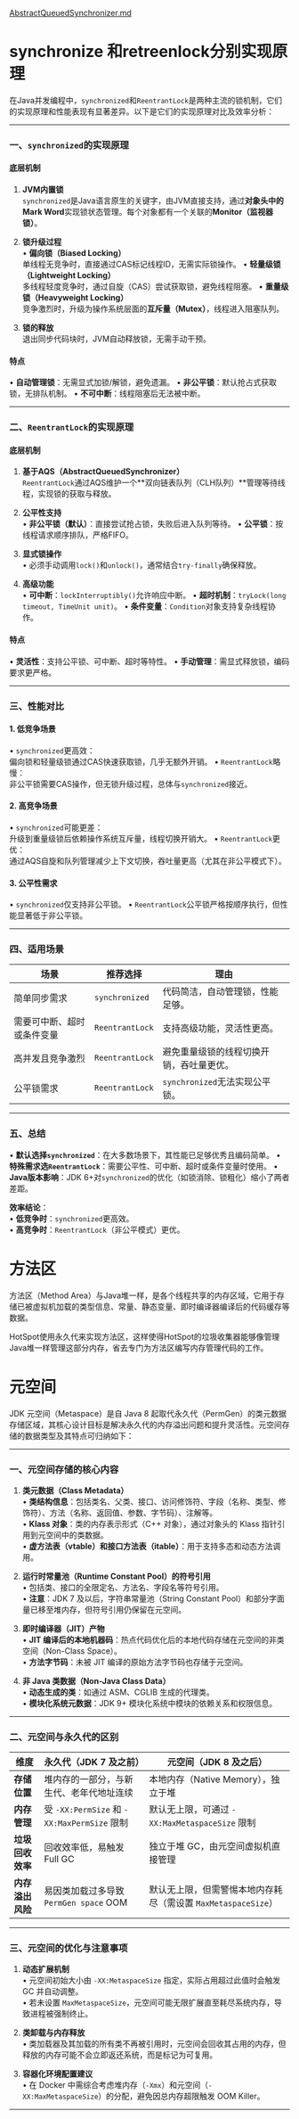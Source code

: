  [AbstractQueuedSynchronizer.md](../AbstractQueuedSynchronizer.md)

# synchronize 和retreenlock分别实现原理

在Java并发编程中，`synchronized`和`ReentrantLock`是两种主流的锁机制，它们的实现原理和性能表现有显著差异。以下是它们的实现原理对比及效率分析：

---

### **一、`synchronized`的实现原理**
#### **底层机制**

1. **JVM内置锁**  
   `synchronized`是Java语言原生的关键字，由JVM直接支持，通过**对象头中的Mark Word**实现锁状态管理。每个对象都有一个关联的**Monitor（监视器锁）**。
   
2. **锁升级过程**  
   • **偏向锁（Biased Locking）**  
     单线程无竞争时，直接通过CAS标记线程ID，无需实际锁操作。
   • **轻量级锁（Lightweight Locking）**  
     多线程轻度竞争时，通过自旋（CAS）尝试获取锁，避免线程阻塞。
   • **重量级锁（Heavyweight Locking）**  
     竞争激烈时，升级为操作系统层面的**互斥量（Mutex）**，线程进入阻塞队列。

3. **锁的释放**  
   退出同步代码块时，JVM自动释放锁，无需手动干预。

#### **特点**
• **自动管理锁**：无需显式加锁/解锁，避免遗漏。
• **非公平锁**：默认抢占式获取锁，无排队机制。
• **不可中断**：线程阻塞后无法被中断。

---

### **二、`ReentrantLock`的实现原理**
#### **底层机制**
1. **基于AQS（AbstractQueuedSynchronizer）**  
   `ReentrantLock`通过AQS维护一个**双向链表队列（CLH队列）**管理等待线程，实现锁的获取与释放。

2. **公平性支持**  
   • **非公平锁（默认）**：直接尝试抢占锁，失败后进入队列等待。
   • **公平锁**：按线程请求顺序排队，严格FIFO。

3. **显式锁操作**  
   • 必须手动调用`lock()`和`unlock()`，通常结合`try-finally`确保释放。

4. **高级功能**  
   • **可中断**：`lockInterruptibly()`允许响应中断。
   • **超时机制**：`tryLock(long timeout, TimeUnit unit)`。
   • **条件变量**：`Condition`对象支持复杂线程协作。

#### **特点**
• **灵活性**：支持公平锁、可中断、超时等特性。
• **手动管理**：需显式释放锁，编码要求更严格。

---

### **三、性能对比**
#### **1. 低竞争场景**
• `synchronized`更高效：  
  偏向锁和轻量级锁通过CAS快速获取锁，几乎无额外开销。
• `ReentrantLock`略慢：  
  非公平锁需要CAS操作，但无锁升级过程，总体与`synchronized`接近。

#### **2. 高竞争场景**
• `synchronized`可能更差：  
  升级到重量级锁后依赖操作系统互斥量，线程切换开销大。
• `ReentrantLock`更优：  
  通过AQS自旋和队列管理减少上下文切换，吞吐量更高（尤其在非公平模式下）。

#### **3. 公平性需求**
• `synchronized`仅支持非公平锁。
• `ReentrantLock`公平锁严格按顺序执行，但性能显著低于非公平锁。

---

### **四、适用场景**
| **场景**                   | **推荐选择**    | **理由**                                 |
| -------------------------- | --------------- | ---------------------------------------- |
| 简单同步需求               | `synchronized`  | 代码简洁，自动管理锁，性能足够。         |
| 需要可中断、超时或条件变量 | `ReentrantLock` | 支持高级功能，灵活性更高。               |
| 高并发且竞争激烈           | `ReentrantLock` | 避免重量级锁的线程切换开销，吞吐量更优。 |
| 公平锁需求                 | `ReentrantLock` | `synchronized`无法实现公平锁。           |

---

### **五、总结**

• **默认选择`synchronized`**：在大多数场景下，其性能已足够优秀且编码简单。
• **特殊需求选`ReentrantLock`**：需要公平性、可中断、超时或条件变量时使用。
• **Java版本影响**：JDK 6+对`synchronized`的优化（如锁消除、锁粗化）缩小了两者差距。

**效率结论**：  
• **低竞争时**：`synchronized`更高效。  
• **高竞争时**：`ReentrantLock`（非公平模式）更优。

# 方法区

方法区（Method Area）与Java堆一样，是各个线程共享的内存区域，它用于存储已被虚拟机加载的类型信息、常量、静态变量、即时编译器编译后的代码缓存等数据。

HotSpot使用永久代来实现方法区，这样使得HotSpot的垃圾收集器能够像管理Java堆一样管理这部分内存，省去专门为方法区编写内存管理代码的工作。



# 元空间

JDK 元空间（Metaspace）是自 Java 8 起取代永久代（PermGen）的类元数据存储区域，其核心设计目标是解决永久代的内存溢出问题和提升灵活性。元空间存储的数据类型及其特点可归纳如下：

---

### **一、元空间存储的核心内容**
1. **类元数据（Class Metadata）**  
   • **类结构信息**：包括类名、父类、接口、访问修饰符、字段（名称、类型、修饰符）、方法（名称、返回值、参数、字节码）、注解等。  
   • **Klass 对象**：类的内存表示形式（C++ 对象），通过对象头的 Klass 指针引用到元空间中的类数据。  
   • **虚方法表（vtable）和接口方法表（itable）**：用于支持多态和动态方法调用。

2. **运行时常量池（Runtime Constant Pool）的符号引用**  
   • 包括类、接口的全限定名、方法名、字段名等符号引用。  
   • **注意**：JDK 7 及以后，字符串常量池（String Constant Pool）和部分字面量已移至堆内存，但符号引用仍保留在元空间。

3. **即时编译器（JIT）产物**  
   • **JIT 编译后的本地机器码**：热点代码优化后的本地代码存储在元空间的非类空间（Non-Class Space）。  
   • **方法字节码**：未被 JIT 编译的原始方法字节码也存储于元空间。

4. **非 Java 类数据（Non-Java Class Data）**  
   • **动态生成的类**：如通过 ASM、CGLIB 生成的代理类。  
   • **模块化系统元数据**：JDK 9+ 模块化系统中模块的依赖关系和权限信息。

---

### **二、元空间与永久代的区别**

| **维度**         | **永久代（JDK 7 及之前）**                  | **元空间（JDK 8 及之后）**                                   |
| ---------------- | ------------------------------------------- | ------------------------------------------------------------ |
| **存储位置**     | 堆内存的一部分，与新生代、老年代地址连续    | 本地内存（Native Memory），独立于堆                          |
| **内存管理**     | 受 `-XX:PermSize` 和 `-XX:MaxPermSize` 限制 | 默认无上限，可通过 `-XX:MaxMetaspaceSize` 限制               |
| **垃圾回收效率** | 回收效率低，易触发 Full GC                  | 独立于堆 GC，由元空间虚拟机直接管理                          |
| **内存溢出风险** | 易因类加载过多导致 `PermGen space` OOM      | 默认无上限，但需警惕本地内存耗尽（需设置 `MaxMetaspaceSize`） |

---

### **三、元空间的优化与注意事项**
1. **动态扩展机制**  
   • 元空间初始大小由 `-XX:MetaspaceSize` 指定，实际占用超过此值时会触发 GC 并自动调整。  
   • 若未设置 `MaxMetaspaceSize`，元空间可能无限扩展直至耗尽系统内存，导致进程被强制终止。

2. **类卸载与内存释放**  
   • 类加载器及其加载的所有类不再被引用时，元空间会回收其占用的内存，但释放的内存可能不会立即返还系统，而是标记为可复用。

3. **容器化环境配置建议**  
   • 在 Docker 中需综合考虑堆内存（`-Xmx`）和元空间（`-XX:MaxMetaspaceSize`）的分配，避免因总内存超限触发 OOM Killer。

---

